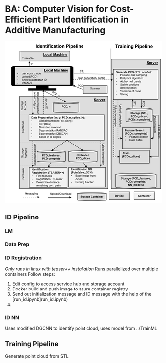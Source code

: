# BA: Computer Vision for Cost-Efficient Part Identification in Additive Manufacturing

![alt text](images/pipeline_img.png)

## ID Pipeline

### LM

### Data Prep


### ID Registration
*Only runs in linux with teaser++ installation*
Runs parallelized over multiple containers
Follow steps:
1. Edit config to access service hub and storage account
2. Docker build and push image to azure container registry
3. Send out initialization message and ID message with the help of the [run_id.ipynb]run_id.ipynb)
4. 

### ID NN
Uses modified DGCNN to identify point cloud, uses model from ../TrainML

## Training Pipeline
Generate point cloud from STL


